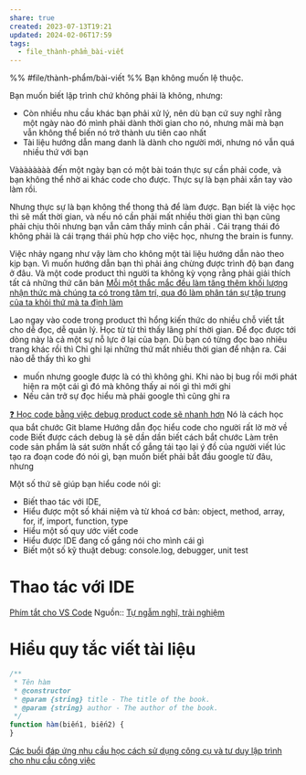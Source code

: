 ```yaml
---
share: true
created: 2023-07-13T19:21
updated: 2024-02-06T17:59
tags:
  - file_thành-phẩm_bài-viết
---
```

%%
#file/thành-phẩm/bài-viết 
%%
Bạn không muốn lệ thuộc.

Bạn muốn biết lập trình chứ không phải là không, nhưng:
- Còn nhiều nhu cầu khác bạn phải xử lý, nên dù bạn cứ suy nghĩ rằng một ngày nào đó mình phải dành thời gian cho nó, nhưng mãi mà bạn vẫn không thể biến nó trở thành ưu tiên cao nhất
- Tài liệu hướng dẫn mang danh là dành cho người mới, nhưng nó vẫn quá nhiều thứ với bạn

Vàààààààà đến một ngày bạn có một bài toán thực sự cần phải code, và bạn không thể nhờ ai khác code cho được. Thực sự là bạn phải xắn tay vào làm rồi.

Nhưng thực sự là bạn không thể thong thả để làm được. Bạn biết là việc học thì sẽ mất thời gian, và nếu nó cần phải mất nhiều thời gian thì bạn cũng phải chịu thôi nhưng bạn vẫn cảm thấy mình cần phải . Cái trạng thái đó không phải là cái trạng thái phù hợp cho việc học, nhưng the brain is funny.

Việc nhảy ngang như vậy làm cho không một tài liệu hướng dẫn nào theo kịp bạn. Vì muốn hướng dẫn bạn thì phải áng chừng được trình độ bạn đang ở đâu. Và một code product thì người ta không kỳ vọng rằng phải giải thích tất cả những thứ căn bản
[Mỗi một thắc mắc đều làm tăng thêm khối lượng nhận thức mà chúng ta có trong tâm trí, qua đó làm phân tán sự tập trung của ta khỏi thứ mà ta định làm](../../../../%E2%9A%A1Hi%E1%BB%83u%20bi%E1%BA%BFt%20s%C3%A2u/Ngh%C4%A9%20v%E1%BB%81%20vi%E1%BB%87c%20ngh%C4%A9/G%C3%A1nh%20n%E1%BA%B7ng%20nh%E1%BA%ADn%20th%E1%BB%A9c,%20thi%E1%BA%BFt%20k%E1%BA%BF/M%E1%BB%97i%20m%E1%BB%99t%20th%E1%BA%AFc%20m%E1%BA%AFc%20%C4%91%E1%BB%81u%20l%C3%A0m%20t%C4%83ng%20th%C3%AAm%20kh%E1%BB%91i%20l%C6%B0%E1%BB%A3ng%20nh%E1%BA%ADn%20th%E1%BB%A9c%20m%C3%A0%20ch%C3%BAng%20ta%20c%C3%B3%20trong%20t%C3%A2m%20tr%C3%AD,%20qua%20%C4%91%C3%B3%20l%C3%A0m%20ph%C3%A2n%20t%C3%A1n%20s%E1%BB%B1%20t%E1%BA%ADp%20trung%20c%E1%BB%A7a%20ta%20kh%E1%BB%8Fi%20th%E1%BB%A9%20m%C3%A0%20ta%20%C4%91%E1%BB%8Bnh%20l%C3%A0m.md)

Lao ngay vào code trong product thì hổng kiến thức do nhiều chỗ viết tắt cho dễ đọc, dễ quản lý. Học từ từ thì thấy lãng phí thời gian.
Để đọc được tới dòng này là cả một sự nỗ lực ở lại của bạn. Dù bạn có từng đọc bao nhiêu trang khác rồi thì 
Chỉ ghi lại những thứ mất nhiều thời gian để nhận ra. Cái nào dễ thấy thì ko ghi 
- muốn nhưng google được là có thì không ghi. Khi nào bị bug rồi mới phát hiện ra một cái gì đó mà không thấy ai nói gì thì mới ghi
- Nếu cản trở sự đọc hiểu mà phải google thì cũng ghi ra 



[❓ Học code bằng việc debug product code sẽ nhanh hơn](../../../../%E2%9A%A1Hi%E1%BB%83u%20bi%E1%BA%BFt%20s%C3%A2u/C%C3%B4ng%20ngh%E1%BB%87%20th%C3%B4ng%20tin/K%E1%BB%B9%20thu%E1%BA%ADt%20ph%E1%BA%A7n%20m%E1%BB%81m/%E2%9D%93%20H%E1%BB%8Dc%20code%20b%E1%BA%B1ng%20vi%E1%BB%87c%20debug%20product%20code%20s%E1%BA%BD%20nhanh%20h%C6%A1n.md)
Nó là cách học qua bắt chước
Git blame
Hướng dẫn đọc hiểu code cho người rất lờ mờ về code
Biết được cách debug là sẽ dần dần biết cách bắt chước
Làm trên code sản phẩm là sát sườn nhất
cố gắng tái tạo lại ý đồ của người viết lúc tạo ra đoạn code đó
nói gì, bạn muốn biết phải bắt đầu google từ đâu, nhưng 

Một số thứ sẽ giúp bạn hiểu code nói gì:
- Biết thao tác với IDE,
- Hiểu được một số khái niệm và từ khoá cơ bản: object, method, array, for, if, import, function, type
- Hiểu một số quy ước viết code
- Hiểu được IDE đang cố gắng nói cho mình cái gì
- Biết một số kỹ thuật debug: console.log, debugger, unit test
# Thao tác với IDE
[Phím tắt cho VS Code](Ph%C3%ADm%20t%E1%BA%AFt%20cho%20VS%20Code.md)
Nguồn:: [Tự ngẫm nghĩ, trải nghiệm](../../../../%E2%9A%A1Hi%E1%BB%83u%20bi%E1%BA%BFt%20s%C3%A2u/%CE%9E%20Ngu%E1%BB%93n/T%E1%BB%B1%20ng%E1%BA%ABm%20ngh%C4%A9,%20tr%E1%BA%A3i%20nghi%E1%BB%87m.md)

# Hiểu quy tắc viết tài liệu
```js
/**
 * Tên hàm
 * @constructor
 * @param {string} title - The title of the book.
 * @param {string} author - The author of the book.
 */
function hàm(biến1, biến2) {
}
```

[Các buổi đáp ứng nhu cầu học cách sử dụng công cụ và tư duy lập trình cho nhu cầu công việc](../C%C3%A1c%20bu%E1%BB%95i%20%C4%91%C3%A1p%20%E1%BB%A9ng%20nhu%20c%E1%BA%A7u%20h%E1%BB%8Dc%20c%C3%A1ch%20s%E1%BB%AD%20d%E1%BB%A5ng%20c%C3%B4ng%20c%E1%BB%A5%20v%C3%A0%20t%C6%B0%20duy%20l%E1%BA%ADp%20tr%C3%ACnh%20cho%20nhu%20c%E1%BA%A7u%20c%C3%B4ng%20vi%E1%BB%87c.md)


